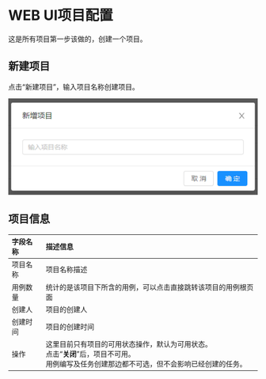# WEB UI项目配置
这是所有项目第一步该做的，创建一个项目。

## 新建项目
点击“新建项目”，输入项目名称创建项目。

![addproject](img/addproject.png)

## 项目信息

| 字段名称 | 描述信息 |
| :-- | :-- |
| 项目名称 | 项目名称描述 |
| 用例数量 | 统计的是该项目下所含的用例，可以点击直接跳转该项目的用例根页面 |
| 创建人 | 项目的创建人 |
| 创建时间 | 项目的创建时间 |
| 操作 | 这里目前只有项目的可用状态操作，默认为可用状态。 </br> 点击“**关闭**”后，项目不可用。 </br> 用例编写及任务创建那边都不可选，但不会影响已经创建的任务。 |
